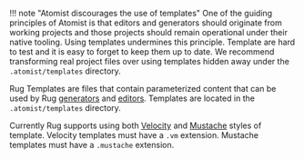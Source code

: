 !!! note "Atomist discourages the use of templates"
    One of the guiding principles of Atomist is that editors and
    generators should originate from working projects and those
    projects should remain operational under their native tooling.
    Using templates undermines this principle.  Template are hard to
    test and it is easy to forget to keep them up to date.  We
    recommend transforming real project files over using templates
    hidden away under the `.atomist/templates` directory.

Rug Templates are files that contain parameterized content that can be
used by Rug [generators](generators.md)
and [editors](editors.md).  Templates are located in the
`.atomist/templates` directory.

Currently Rug supports using
both [Velocity](https://velocity.apache.org/)
and [Mustache](https://mustache.github.io/) styles of template.
Velocity templates must have a `.vm` extension.  Mustache templates
must have a `.mustache` extension.

